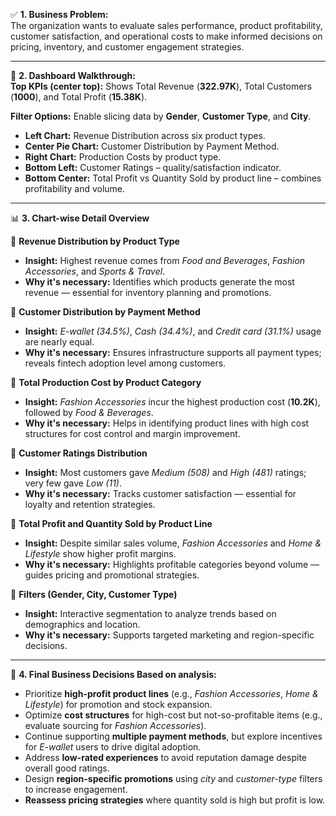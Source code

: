 ✅ **1. Business Problem:**  
The organization wants to evaluate sales performance, product profitability, customer satisfaction, and operational costs to make informed decisions on pricing, inventory, and customer engagement strategies.

---

🎯 **2. Dashboard Walkthrough:**  
**Top KPIs (center top):** Shows Total Revenue (**322.97K**), Total Customers (**1000**), and Total Profit (**15.38K**).

**Filter Options:** Enable slicing data by **Gender**, **Customer Type**, and **City**.

- **Left Chart:** Revenue Distribution across six product types.  
- **Center Pie Chart:** Customer Distribution by Payment Method.  
- **Right Chart:** Production Costs by product type.  
- **Bottom Left:** Customer Ratings – quality/satisfaction indicator.  
- **Bottom Center:** Total Profit vs Quantity Sold by product line – combines profitability and volume.

---

📊 **3. Chart-wise Detail Overview**

🔸 **Revenue Distribution by Product Type**  
- **Insight:** Highest revenue comes from *Food and Beverages*, *Fashion Accessories*, and *Sports & Travel*.  
- **Why it's necessary:** Identifies which products generate the most revenue — essential for inventory planning and promotions.

🔸 **Customer Distribution by Payment Method**  
- **Insight:** *E-wallet (34.5%)*, *Cash (34.4%)*, and *Credit card (31.1%)* usage are nearly equal.  
- **Why it's necessary:** Ensures infrastructure supports all payment types; reveals fintech adoption level among customers.

🔸 **Total Production Cost by Product Category**  
- **Insight:** *Fashion Accessories* incur the highest production cost (**10.2K**), followed by *Food & Beverages*.  
- **Why it's necessary:** Helps in identifying product lines with high cost structures for cost control and margin improvement.

🔸 **Customer Ratings Distribution**  
- **Insight:** Most customers gave *Medium (508)* and *High (481)* ratings; very few gave *Low (11)*.  
- **Why it's necessary:** Tracks customer satisfaction — essential for loyalty and retention strategies.

🔸 **Total Profit and Quantity Sold by Product Line**  
- **Insight:** Despite similar sales volume, *Fashion Accessories* and *Home & Lifestyle* show higher profit margins.  
- **Why it's necessary:** Highlights profitable categories beyond volume — guides pricing and promotional strategies.

🔸 **Filters (Gender, City, Customer Type)**  
- **Insight:** Interactive segmentation to analyze trends based on demographics and location.  
- **Why it's necessary:** Supports targeted marketing and region-specific decisions.

---

🧠 **4. Final Business Decisions Based on analysis:**

- Prioritize **high-profit product lines** (e.g., *Fashion Accessories*, *Home & Lifestyle*) for promotion and stock expansion.  
- Optimize **cost structures** for high-cost but not-so-profitable items (e.g., evaluate sourcing for *Fashion Accessories*).  
- Continue supporting **multiple payment methods**, but explore incentives for *E-wallet* users to drive digital adoption.  
- Address **low-rated experiences** to avoid reputation damage despite overall good ratings.  
- Design **region-specific promotions** using *city* and *customer-type* filters to increase engagement.  
- **Reassess pricing strategies** where quantity sold is high but profit is low.
